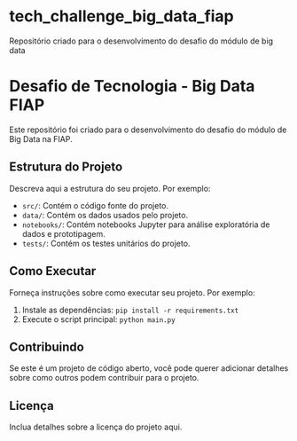 # tech_challenge_big_data_fiap
Repositório criado para o desenvolvimento do desafio do módulo de big data


# Desafio de Tecnologia - Big Data FIAP

Este repositório foi criado para o desenvolvimento do desafio do módulo de Big Data na FIAP.

## Estrutura do Projeto

Descreva aqui a estrutura do seu projeto. Por exemplo:

- `src/`: Contém o código fonte do projeto.
- `data/`: Contém os dados usados pelo projeto.
- `notebooks/`: Contém notebooks Jupyter para análise exploratória de dados e prototipagem.
- `tests/`: Contém os testes unitários do projeto.

## Como Executar

Forneça instruções sobre como executar seu projeto. Por exemplo:

1. Instale as dependências: `pip install -r requirements.txt`
2. Execute o script principal: `python main.py`

## Contribuindo

Se este é um projeto de código aberto, você pode querer adicionar detalhes sobre como outros podem contribuir para o projeto.

## Licença

Inclua detalhes sobre a licença do projeto aqui.